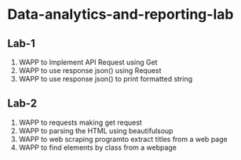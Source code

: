 # Data-analytics-and-reporting-lab

## Lab-1
1. WAPP to Implement API Request using Get
2. WAPP to use response json() using Request
3. WAPP to use response json() to print formatted string

## Lab-2
1. WAPP to requests making get request
2. WAPP to parsing the HTML using beautifulsoup
3. WAPP to web scraping programto extract titles from a web page
4. WAPP to find elements by class from a webpage